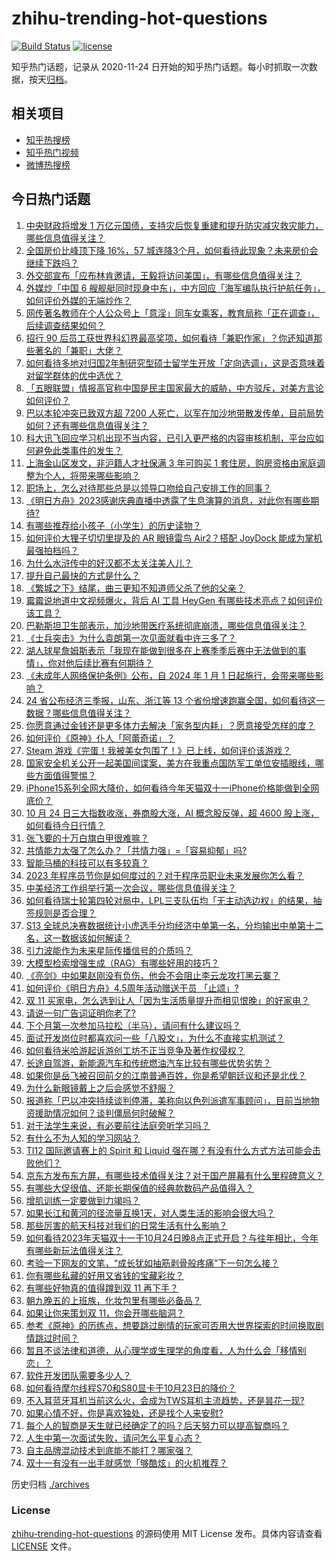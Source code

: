 # zhihu-trending-hot-questions

[![Build Status](https://github.com/justjavac/zhihu-trending-hot-questions/workflows/ci/badge.svg?branch=master)](https://github.com/justjavac/zhihu-trending-hot-questions/actions)
[![license](https://img.shields.io/github/license/justjavac/zhihu-trending-hot-questions)](https://github.com/justjavac/zhihu-trending-hot-questions/blob/master/LICENSE)

知乎热门话题，记录从 2020-11-24
日开始的知乎热门话题。每小时抓取一次数据，按天[归档](./archives)。

## 相关项目

- [知乎热搜榜](https://github.com/justjavac/zhihu-trending-top-search)
- [知乎热门视频](https://github.com/justjavac/zhihu-trending-hot-video)
- [微博热搜榜](https://github.com/justjavac/weibo-trending-hot-search)

## 今日热门话题

<!-- BEGIN -->
<!-- 最后更新时间 Wed Oct 25 2023 03:14:00 GMT+0800 (China Standard Time) -->

1. [中央财政将增发 1 万亿元国债，支持灾后恢复重建和提升防灾减灾救灾能力，哪些信息值得关注？](https://www.zhihu.com/question/627625890)
1. [全国房价比峰顶下降 16%，57 城连降3个月，如何看待此现象？未来房价会继续下跌吗？](https://www.zhihu.com/question/627472229)
1. [外交部宣布「应布林肯邀请，王毅将访问美国」，有哪些信息值得关注？](https://www.zhihu.com/question/627567057)
1. [外媒炒「中国 6 艘舰艇同时现身中东」，中方回应「海军编队执行护航任务」，如何评价外媒的无端炒作？](https://www.zhihu.com/question/627563598)
1. [网传著名教师在个人公众号上「意淫」同车女乘客，教育局称「正在调查」，后续调查结果如何？](https://www.zhihu.com/question/627412844)
1. [招行 90 后员工获世界科幻界最高奖项，如何看待「兼职作家」？你还知道那些著名的「兼职」大佬？](https://www.zhihu.com/question/627397035)
1. [如何看待多地对归国2年制研究型硕士留学生开放「定向选调」，这是否意味着对留学群体的优中选优？](https://www.zhihu.com/question/627379241)
1. [「五眼联盟」情报高官称中国是民主国家最大的威胁，中方驳斥，对美方言论如何评价？](https://www.zhihu.com/question/627408160)
1. [巴以本轮冲突已致双方超 7200 人死亡，以军在加沙地带散发传单，目前局势如何？还有哪些信息值得关注？](https://www.zhihu.com/question/627618010)
1. [科大讯飞回应学习机出现不当内容，已引入更严格的内容审核机制，平台应如何避免此类事件的发生？](https://www.zhihu.com/question/627577204)
1. [上海金山区发文，非沪籍人才社保满 3 年可购买 1 套住房，购房资格由家庭调整为个人，将带来哪些影响？](https://www.zhihu.com/question/627575317)
1. [职场上，怎么对待那些总是以领导口吻给自己安排工作的同事？](https://www.zhihu.com/question/626857322)
1. [《明日方舟》2023感谢庆典直播中透露了生息演算的消息，对此你有哪些期待?](https://www.zhihu.com/question/627314666)
1. [有哪些推荐给小孩子（小学生）的历史读物？](https://www.zhihu.com/question/387264341)
1. [如何评价大狸子切切里提及的 AR 眼镜雷鸟 Air2？搭配 JoyDock 能成为掌机最强拍档吗？](https://www.zhihu.com/question/627591767)
1. [为什么水浒传中的好汉都不太关注美人儿？](https://www.zhihu.com/question/340903482)
1. [提升自己最快的方式是什么？](https://www.zhihu.com/question/625462407)
1. [《繁城之下》结尾，曲三更知不知道师父杀了他的父亲？](https://www.zhihu.com/question/627376130)
1. [霉霉说地道中文视频爆火，背后 AI 工具 HeyGen 有哪些技术亮点？如何评价该工具？](https://www.zhihu.com/question/627561224)
1. [巴勒斯坦卫生部表示，加沙地带医疗系统彻底崩溃，哪些信息值得关注？](https://www.zhihu.com/question/627629472)
1. [《士兵突击》为什么袁朗第一次见面就看中许三多了？](https://www.zhihu.com/question/615428207)
1. [湖人球星詹姆斯表示「我现在能做到很多在上赛季季后赛中无法做到的事情」，你对他后续比赛有何期待？](https://www.zhihu.com/question/627284253)
1. [《未成年人网络保护条例》公布，自 2024 年 1 月 1 日起施行，会带来哪些影响？](https://www.zhihu.com/question/627583824)
1. [24 省公布经济三季报，山东、浙江等 13 个省份增速跑赢全国，如何看待这一数据？哪些信息值得关注？](https://www.zhihu.com/question/627580060)
1. [你愿意通过金钱还是更多体力去解决「家务型内耗」？愿意接受怎样的度？](https://www.zhihu.com/question/626353925)
1. [如何评价《原神》仆人「阿蕾奇诺」？](https://www.zhihu.com/question/619652143)
1. [Steam 游戏《完蛋！我被美女包围了！》已上线，如何评价该游戏？](https://www.zhihu.com/question/626646823)
1. [国家安全机关公开一起美国间谍案，美方在我重点国防军工单位安插眼线，哪些方面值得警惕？](https://www.zhihu.com/question/627292734)
1. [iPhone15系列全网大降价，如何看待今年天猫双十一iPhone价格能做到全网底价？](https://www.zhihu.com/question/627554301)
1. [10 月 24 日三大指数收涨，券商股大涨，AI 概念股反弹，超 4600 股上涨，如何看待今日行情？](https://www.zhihu.com/question/627530550)
1. [张飞要的十万白旗白甲很难嘛？](https://www.zhihu.com/question/626486591)
1. [共情能力太强了怎么办？「共情力强」=「容易抑郁」吗?](https://www.zhihu.com/question/627085304)
1. [智能马桶的科技可以有多较真？](https://www.zhihu.com/question/627376632)
1. [2023 年程序员节你是如何度过的？对于程序员职业未来发展你怎么看？](https://www.zhihu.com/question/627602085)
1. [中美经济工作组举行第一次会议，哪些信息值得关注？](https://www.zhihu.com/question/627530557)
1. [如何看待瑞士轮第四轮对局中，LPL三支队伍均「无主动选边权」的结果，抽签规则是否合理？](https://www.zhihu.com/question/627524238)
1. [S13 全球总决赛数据统计小虎选手分均经济中单第一名，分均输出中单第十二名，这一数据该如何解读？](https://www.zhihu.com/question/627392338)
1. [引力波能作为未来星际传播信号的介质吗？](https://www.zhihu.com/question/342992089)
1. [大模型检索增强生成（RAG）有哪些好用的技巧？](https://www.zhihu.com/question/625481187)
1. [《亮剑》中如果赵刚没有负伤，他会不会阻止李云龙攻打黑云寨？](https://www.zhihu.com/question/293568108)
1. [如何评价《明日方舟》4.5周年活动赠送干员 「止颂」?](https://www.zhihu.com/question/627314591)
1. [双 11 买家电，怎么选到让人「因为生活质量提升而相见恨晚」的好家电？](https://www.zhihu.com/question/627433625)
1. [请说一句广告词证明你老了?](https://www.zhihu.com/question/626630516)
1. [下个月第一次参加马拉松（半马），请问有什么建议吗？](https://www.zhihu.com/question/621475245)
1. [面试开发岗位时都喜欢问一些「八股文」，为什么不直接实机测试？](https://www.zhihu.com/question/622555842)
1. [如何看待米哈游起诉游创工坊不正当竞争及著作权侵权？](https://www.zhihu.com/question/627458384)
1. [长途自驾游，新能源汽车和传统燃油汽车比较有哪些优势劣势？](https://www.zhihu.com/question/624791696)
1. [如果你是岳飞被召回前夕的江南普通百姓，你是希望朝廷议和还是北伐？](https://www.zhihu.com/question/624616755)
1. [为什么新眼镜戴上之后会感觉不舒服？](https://www.zhihu.com/question/626991737)
1. [报道称「巴以冲突持续谈判停滞，美称向以色列派遣军事顾问」，目前当地物资援助情况如何？谈判僵局何时破解？](https://www.zhihu.com/question/627545480)
1. [对于法学生来说，有必要前往法庭旁听学习吗？](https://www.zhihu.com/question/627498115)
1. [有什么不为人知的学习网站？](https://www.zhihu.com/question/364941648)
1. [TI12 国际邀请赛上的 Spirit 和 Liquid 强在哪？有没有什么方式方法可能会击败他们？](https://www.zhihu.com/question/627153394)
1. [京东方发布东方屏，有哪些技术值得关注？对于国产屏幕有什么里程碑意义？](https://www.zhihu.com/question/627573488)
1. [有哪些大促很值、还能长期保值的经典款数码产品值得入？](https://www.zhihu.com/question/627547173)
1. [增肌训练一定要做到力竭吗？](https://www.zhihu.com/question/594643860)
1. [如果长江和黄河的径流量互换1天，对人类生活的影响会很大吗？](https://www.zhihu.com/question/627231804)
1. [那些厉害的航天科技对我们的日常生活有什么影响？](https://www.zhihu.com/question/627525833)
1. [如何看待2023年天猫双十一于10月24日晚8点正式开启？与往年相比，今年有哪些新玩法值得关注？](https://www.zhihu.com/question/627412321)
1. [考验一下网友的文笔，“成长犹如抽筋剥骨般疼痛”下一句怎么接？](https://www.zhihu.com/question/620354806)
1. [你有哪些私藏的好用又省钱的宝藏彩妆？](https://www.zhihu.com/question/627547279)
1. [有哪些好物真的值得蹲到双 11 再下手？](https://www.zhihu.com/question/627547125)
1. [朝九晚五的上班族，化妆包里有哪些必备品？](https://www.zhihu.com/question/623968700)
1. [如果让你来策划双 11，你会开哪些脑洞？](https://www.zhihu.com/question/627017203)
1. [参考《原神》的历练点，想要跳过剧情的玩家可否用大世界探索的时间换取剧情跳过时间？](https://www.zhihu.com/question/627341498)
1. [暂且不谈法律和道德，从心理学或生理学的角度看，人为什么会「移情别恋」？](https://www.zhihu.com/question/626295694)
1. [软件开发团队需要多少人？](https://www.zhihu.com/question/24378245)
1. [如何看待摩尔线程S70和S80显卡于10月23日的降价？](https://www.zhihu.com/question/627470756)
1. [不入耳蓝牙耳机当前这么火，会成为TWS耳机主流趋势，还是昙花一现?](https://www.zhihu.com/question/627361727)
1. [如果心情不好，你是喜欢独处，还是找个人来安慰?](https://www.zhihu.com/question/623035374)
1. [每个人的智商是天生就已经确定了的吗？后天努力可以提高智商吗？](https://www.zhihu.com/question/532028656)
1. [人生中第一次面试失败，请问怎么平复心态？](https://www.zhihu.com/question/487909490)
1. [自主品牌混动技术到底能不能打？哪家强？](https://www.zhihu.com/question/627530095)
1. [双十一有没有一出手就感觉「够酷炫」的火机推荐？](https://www.zhihu.com/question/627311842)

<!-- END -->

历史归档 [./archives](./archives)

### License

[zhihu-trending-hot-questions](https://github.com/justjavac/zhihu-trending-hot-questions)
的源码使用 MIT License 发布。具体内容请查看 [LICENSE](./LICENSE) 文件。
